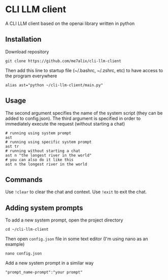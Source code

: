 # CLI LLM client
A CLI LLM client based on the openai library written in python


## Installation
Download repository
```
git clone https://github.com/me7alix/cli-llm-client
```
Then add this line to startup file (~/.bashrc, ~/.zshrc, etc) to have access to the program everywhere
```
alias ast="python ~/cli-llm-client/main.py"
```

## Usage
The second argument specifies the name of the system script (they can be added to config.json). The third argument is specified in order to immediately execute the request (without starting a chat)
```
# running using system prompt
ast
# running using specific system prompt
ast tr
# running without starting a chat
ast n "the longest river in the world"
# you can also do it like this
ast n the longest river in the world
```

## Commands
Use `!clear` to clear the chat and context. Use `!exit` to exit the chat.

## Adding system prompts
To add a new system prompt, open the project directory
```
cd ~/cli-llm-client
```
Then open `config.json` file in some text editor (I'm using nano as an example)
```
nano config.json
```
Add a new system prompt in a similar way
```
"prompt_name-prompt":"your prompt"
```

